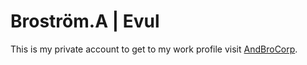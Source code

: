 # Broström.A | Evul
This is my private account to get to my work profile visit [AndBroCorp](https://github.com/AndBroCorp).
